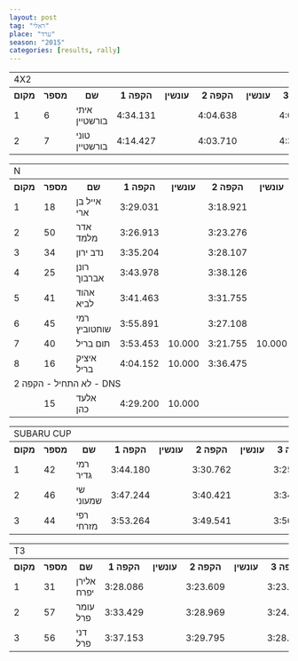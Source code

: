 ```yaml
---
layout: post
tag: "ראלי"
place: "ערד"
season: "2015"
categories: [results, rally]
---
```

<table class="line_color big_table">
<tr>
    <td colspan="99" class="title_font">4X2</td>
</tr>
<tr class="rnkh_bkcolor">
    <th class="rnkh_font">מקום</th>
    <th class="rnkh_font">מספר</th>
    <th class="rnkh_font">שם</th>
    <th class="rnkh_font">הקפה 1</th>
    <th class="rnkh_font">עונשין</th>
    <th class="rnkh_font">הקפה 2</th>
    <th class="rnkh_font">עונשין</th>
    <th class="rnkh_font">הקפה 3</th>
    <th class="rnkh_font">עונשין</th>
    <th class="rnkh_font">הקפה 4</th>
    <th class="rnkh_font">עונשין</th>
    <th class="rnkh_font">זמן</th>
    <th class="rnkh_font">פער</th>
</tr>
<tr class="rnk_bkcolor">
    <td class="rnk_font">1</td>
    <td class="rnk_font">6</td>
    <td class="rnk_font">איתי בורשטיין</td>
    <td class="rnk_font">4:34.131</td>
    <td class="rnk_font"></td>
    <td class="rnk_font">4:04.638</td>
    <td class="rnk_font"></td>
    <td class="rnk_font">4:00.258</td>
    <td class="rnk_font">10.000</td>
    <td class="rnk_font">3:59.821</td>
    <td class="rnk_font"></td>
    <td class="rnk_font">16:48.848</td>
    <td class="rnk_font"></td>
</tr>
<tr class="rnk_bkcolor">
    <td class="rnk_font">2</td>
    <td class="rnk_font">7</td>
    <td class="rnk_font">טוני בורשטיין</td>
    <td class="rnk_font">4:14.427</td>
    <td class="rnk_font"></td>
    <td class="rnk_font">4:03.710</td>
    <td class="rnk_font"></td>
    <td class="rnk_font">4:33.242</td>
    <td class="rnk_font"></td>
    <td class="rnk_font">3:57.837</td>
    <td class="rnk_font"></td>
    <td class="rnk_font">16:49.216</td>
    <td class="rnk_font">0.368</td>
</tr>
</table>
<table class="line_color big_table">
<tr>
    <td colspan="99" class="title_font">N</td>
</tr>
<tr class="rnkh_bkcolor">
    <th class="rnkh_font">מקום</th>
    <th class="rnkh_font">מספר</th>
    <th class="rnkh_font">שם</th>
    <th class="rnkh_font">הקפה 1</th>
    <th class="rnkh_font">עונשין</th>
    <th class="rnkh_font">הקפה 2</th>
    <th class="rnkh_font">עונשין</th>
    <th class="rnkh_font">הקפה 3</th>
    <th class="rnkh_font">עונשין</th>
    <th class="rnkh_font">הקפה 4</th>
    <th class="rnkh_font">עונשין</th>
    <th class="rnkh_font">זמן</th>
    <th class="rnkh_font">פער</th>
</tr>
<tr class="rnk_bkcolor">
    <td class="rnk_font">1</td>
    <td class="rnk_font">18</td>
    <td class="rnk_font">אייל בן ארי</td>
    <td class="rnk_font">3:29.031</td>
    <td class="rnk_font"></td>
    <td class="rnk_font">3:18.921</td>
    <td class="rnk_font"></td>
    <td class="rnk_font">3:19.646</td>
    <td class="rnk_font"></td>
    <td class="rnk_font">3:13.119</td>
    <td class="rnk_font"></td>
    <td class="rnk_font">13:20.717</td>
    <td class="rnk_font"></td>
</tr>
<tr class="rnk_bkcolor">
    <td class="rnk_font">2</td>
    <td class="rnk_font">50</td>
    <td class="rnk_font">אדר מלמד</td>
    <td class="rnk_font">3:26.913</td>
    <td class="rnk_font"></td>
    <td class="rnk_font">3:23.276</td>
    <td class="rnk_font"></td>
    <td class="rnk_font">3:14.509</td>
    <td class="rnk_font"></td>
    <td class="rnk_font">3:15.435</td>
    <td class="rnk_font">20.000</td>
    <td class="rnk_font">13:40.133</td>
    <td class="rnk_font">19.416</td>
</tr>
<tr class="rnk_bkcolor">
    <td class="rnk_font">3</td>
    <td class="rnk_font">34</td>
    <td class="rnk_font">נדב ירון</td>
    <td class="rnk_font">3:35.204</td>
    <td class="rnk_font"></td>
    <td class="rnk_font">3:28.107</td>
    <td class="rnk_font"></td>
    <td class="rnk_font">3:22.150</td>
    <td class="rnk_font"></td>
    <td class="rnk_font">3:19.408</td>
    <td class="rnk_font"></td>
    <td class="rnk_font">13:44.869</td>
    <td class="rnk_font">24.152</td>
</tr>
<tr class="rnk_bkcolor">
    <td class="rnk_font">4</td>
    <td class="rnk_font">25</td>
    <td class="rnk_font">רונן אברבוך</td>
    <td class="rnk_font">3:43.978</td>
    <td class="rnk_font"></td>
    <td class="rnk_font">3:38.126</td>
    <td class="rnk_font"></td>
    <td class="rnk_font">3:21.987</td>
    <td class="rnk_font"></td>
    <td class="rnk_font">3:26.126</td>
    <td class="rnk_font"></td>
    <td class="rnk_font">14:10.217</td>
    <td class="rnk_font">49.500</td>
</tr>
<tr class="rnk_bkcolor">
    <td class="rnk_font">5</td>
    <td class="rnk_font">41</td>
    <td class="rnk_font">אהוד לביא</td>
    <td class="rnk_font">3:41.463</td>
    <td class="rnk_font"></td>
    <td class="rnk_font">3:31.755</td>
    <td class="rnk_font"></td>
    <td class="rnk_font">3:32.166</td>
    <td class="rnk_font"></td>
    <td class="rnk_font">3:28.441</td>
    <td class="rnk_font"></td>
    <td class="rnk_font">14:13.825</td>
    <td class="rnk_font">53.108</td>
</tr>
<tr class="rnk_bkcolor">
    <td class="rnk_font">6</td>
    <td class="rnk_font">45</td>
    <td class="rnk_font">רמי שוחטוביץ</td>
    <td class="rnk_font">3:55.891</td>
    <td class="rnk_font"></td>
    <td class="rnk_font">3:27.108</td>
    <td class="rnk_font"></td>
    <td class="rnk_font">3:22.682</td>
    <td class="rnk_font"></td>
    <td class="rnk_font">3:20.379</td>
    <td class="rnk_font">10.000</td>
    <td class="rnk_font">14:16.060</td>
    <td class="rnk_font">55.343</td>
</tr>
<tr class="rnk_bkcolor">
    <td class="rnk_font">7</td>
    <td class="rnk_font">40</td>
    <td class="rnk_font">תום בריל</td>
    <td class="rnk_font">3:53.453</td>
    <td class="rnk_font">10.000</td>
    <td class="rnk_font">3:21.755</td>
    <td class="rnk_font">10.000</td>
    <td class="rnk_font">3:18.069</td>
    <td class="rnk_font">10.000</td>
    <td class="rnk_font">3:14.226</td>
    <td class="rnk_font"></td>
    <td class="rnk_font">14:17.503</td>
    <td class="rnk_font">56.786</td>
</tr>
<tr class="rnk_bkcolor">
    <td class="rnk_font">8</td>
    <td class="rnk_font">16</td>
    <td class="rnk_font">איציק בריל</td>
    <td class="rnk_font">4:04.152</td>
    <td class="rnk_font">10.000</td>
    <td class="rnk_font">3:36.475</td>
    <td class="rnk_font"></td>
    <td class="rnk_font">3:29.571</td>
    <td class="rnk_font"></td>
    <td class="rnk_font">3:33.286</td>
    <td class="rnk_font"></td>
    <td class="rnk_font">14:53.484</td>
    <td class="rnk_font">1:32.767</td>
</tr>
<tr>
    <td colspan="99" class="subtitle_font">לא התחיל - הקפה 2 - DNS</td>
</tr>
<tr class="rnk_bkcolor">
    <td class="rnk_font"></td>
    <td class="rnk_font">15</td>
    <td class="rnk_font">אלעד כהן</td>
    <td class="rnk_font">4:29.200</td>
    <td class="rnk_font">10.000</td>
    <td class="rnk_font"></td>
    <td class="rnk_font"></td>
    <td class="rnk_font"></td>
    <td class="rnk_font"></td>
    <td class="rnk_font"></td>
    <td class="rnk_font"></td>
    <td class="rnk_font"></td>
    <td class="rnk_font"></td>
</tr>
</table>
<table class="line_color big_table">
<tr>
    <td colspan="99" class="title_font">SUBARU CUP</td>
</tr>
<tr class="rnkh_bkcolor">
    <th class="rnkh_font">מקום</th>
    <th class="rnkh_font">מספר</th>
    <th class="rnkh_font">שם</th>
    <th class="rnkh_font">הקפה 1</th>
    <th class="rnkh_font">עונשין</th>
    <th class="rnkh_font">הקפה 2</th>
    <th class="rnkh_font">עונשין</th>
    <th class="rnkh_font">הקפה 3</th>
    <th class="rnkh_font">עונשין</th>
    <th class="rnkh_font">הקפה 4</th>
    <th class="rnkh_font">עונשין</th>
    <th class="rnkh_font">זמן</th>
    <th class="rnkh_font">פער</th>
</tr>
<tr class="rnk_bkcolor">
    <td class="rnk_font">1</td>
    <td class="rnk_font">42</td>
    <td class="rnk_font">רמי גדיר</td>
    <td class="rnk_font">3:44.180</td>
    <td class="rnk_font"></td>
    <td class="rnk_font">3:30.762</td>
    <td class="rnk_font"></td>
    <td class="rnk_font">3:25.447</td>
    <td class="rnk_font"></td>
    <td class="rnk_font">3:23.932</td>
    <td class="rnk_font"></td>
    <td class="rnk_font">14:04.321</td>
    <td class="rnk_font"></td>
</tr>
<tr class="rnk_bkcolor">
    <td class="rnk_font">2</td>
    <td class="rnk_font">46</td>
    <td class="rnk_font">שי שמעוני</td>
    <td class="rnk_font">3:47.244</td>
    <td class="rnk_font"></td>
    <td class="rnk_font">3:40.421</td>
    <td class="rnk_font"></td>
    <td class="rnk_font">3:34.091</td>
    <td class="rnk_font"></td>
    <td class="rnk_font">3:32.644</td>
    <td class="rnk_font"></td>
    <td class="rnk_font">14:34.400</td>
    <td class="rnk_font">30.079</td>
</tr>
<tr class="rnk_bkcolor">
    <td class="rnk_font">3</td>
    <td class="rnk_font">44</td>
    <td class="rnk_font">רפי מזרחי</td>
    <td class="rnk_font">3:53.264</td>
    <td class="rnk_font"></td>
    <td class="rnk_font">3:49.541</td>
    <td class="rnk_font"></td>
    <td class="rnk_font">3:56.949</td>
    <td class="rnk_font"></td>
    <td class="rnk_font">3:45.339</td>
    <td class="rnk_font"></td>
    <td class="rnk_font">15:25.093</td>
    <td class="rnk_font">1:20.772</td>
</tr>
</table>
<table class="line_color big_table">
<tr>
    <td colspan="99" class="title_font">T3</td>
</tr>
<tr class="rnkh_bkcolor">
    <th class="rnkh_font">מקום</th>
    <th class="rnkh_font">מספר</th>
    <th class="rnkh_font">שם</th>
    <th class="rnkh_font">הקפה 1</th>
    <th class="rnkh_font">עונשין</th>
    <th class="rnkh_font">הקפה 2</th>
    <th class="rnkh_font">עונשין</th>
    <th class="rnkh_font">הקפה 3</th>
    <th class="rnkh_font">עונשין</th>
    <th class="rnkh_font">הקפה 4</th>
    <th class="rnkh_font">עונשין</th>
    <th class="rnkh_font">זמן</th>
    <th class="rnkh_font">פער</th>
</tr>
<tr class="rnk_bkcolor">
    <td class="rnk_font">1</td>
    <td class="rnk_font">31</td>
    <td class="rnk_font">אלירן יפרח</td>
    <td class="rnk_font">3:28.086</td>
    <td class="rnk_font"></td>
    <td class="rnk_font">3:23.609</td>
    <td class="rnk_font"></td>
    <td class="rnk_font">3:23.084</td>
    <td class="rnk_font"></td>
    <td class="rnk_font">3:20.252</td>
    <td class="rnk_font"></td>
    <td class="rnk_font">13:35.031</td>
    <td class="rnk_font"></td>
</tr>
<tr class="rnk_bkcolor">
    <td class="rnk_font">2</td>
    <td class="rnk_font">57</td>
    <td class="rnk_font">עומר פרל</td>
    <td class="rnk_font">3:33.429</td>
    <td class="rnk_font"></td>
    <td class="rnk_font">3:28.969</td>
    <td class="rnk_font"></td>
    <td class="rnk_font">3:24.312</td>
    <td class="rnk_font"></td>
    <td class="rnk_font">3:21.466</td>
    <td class="rnk_font"></td>
    <td class="rnk_font">13:48.176</td>
    <td class="rnk_font">13.145</td>
</tr>
<tr class="rnk_bkcolor">
    <td class="rnk_font">3</td>
    <td class="rnk_font">56</td>
    <td class="rnk_font">דני פרל</td>
    <td class="rnk_font">3:37.153</td>
    <td class="rnk_font"></td>
    <td class="rnk_font">3:29.795</td>
    <td class="rnk_font"></td>
    <td class="rnk_font">3:28.085</td>
    <td class="rnk_font">10.000</td>
    <td class="rnk_font">3:29.447</td>
    <td class="rnk_font"></td>
    <td class="rnk_font">14:14.480</td>
    <td class="rnk_font">39.449</td>
</tr>
</table>
